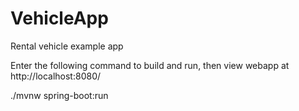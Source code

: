 # VehicleApp
Rental vehicle example app

Enter the following command to build and run, then view webapp at http://localhost:8080/

./mvnw spring-boot:run

